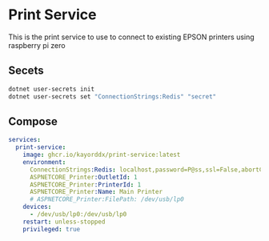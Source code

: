 # Print Service

This is the print service to use to connect to existing EPSON printers using raspberry pi zero

## Secets

```bash
dotnet user-secrets init
dotnet user-secrets set "ConnectionStrings:Redis" "secret" 
```

## Compose

```yaml
services:
  print-service:
    image: ghcr.io/kayorddx/print-service:latest
    environment:
      ConnectionStrings:Redis: localhost,password=P@ss,ssl=False,abortConnect=False
      ASPNETCORE_Printer:OutletId: 1
      ASPNETCORE_Printer:PrinterId: 1
      ASPNETCORE_Printer:Name: Main Printer
      # ASPNETCORE_Printer:FilePath: /dev/usb/lp0      
    devices:
      - /dev/usb/lp0:/dev/usb/lp0
    restart: unless-stopped
    privileged: true
```
